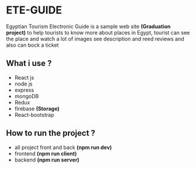# ETE-GUIDE
Egyptian Tourism Electronic  Guide is a sample web site **(Graduation project)** to help tourists to know more about places in Egypt, tourist can see the place and watch a lot of images see description and reed reviews and also can bock a ticket 


## What i use ?
- React js
- node js
- express
- mongoDB
- Redux
- firebase **(Storage)**
- React-bootstrap

## How to run the project ?
- all project front and back **(npm run dev)**
- frontend  **(npm run client)**
- backend **(npm run server)**
